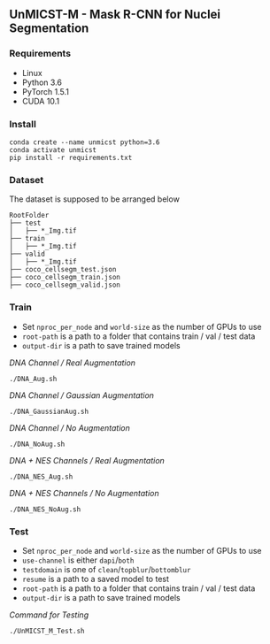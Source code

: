 ## UnMICST-M - Mask R-CNN for Nuclei Segmentation 
### Requirements

- Linux
- Python 3.6
- PyTorch 1.5.1
- CUDA 10.1

### Install

    conda create --name unmicst python=3.6
    conda activate unmicst
    pip install -r requirements.txt

### Dataset

The dataset is supposed to be arranged below
  
```
RootFolder
├── test  
│   ├── *_Img.tif
├── train
│   ├── *_Img.tif
├── valid
│   ├── *_Img.tif
├── coco_cellsegm_test.json
├── coco_cellsegm_train.json
├── coco_cellsegm_valid.json
```
    

### Train
- Set `nproc_per_node` and `world-size` as the number of GPUs to use
- `root-path` is a path to a folder that contains train / val / test data
- `output-dir` is a path to save trained models

*DNA Channel / Real Augmentation*
    
    ./DNA_Aug.sh

*DNA Channel / Gaussian Augmentation*
    
    ./DNA_GaussianAug.sh

*DNA Channel / No Augmentation*
    
    ./DNA_NoAug.sh

*DNA + NES Channels / Real Augmentation*
    
    ./DNA_NES_Aug.sh

*DNA + NES Channels / No Augmentation*
    
    ./DNA_NES_NoAug.sh


### Test
- Set `nproc_per_node` and `world-size` as the number of GPUs to use
- `use-channel` is either `dapi`/`both`
- `testdomain` is one of  `clean`/`topblur`/`bottomblur`
- `resume` is a path to a saved model to test
- `root-path` is a path to a folder that contains train / val / test data
- `output-dir` is a path to save trained models

*Command for Testing*

    ./UnMICST_M_Test.sh